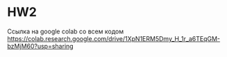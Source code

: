# HW2
Ссылка на google colab со всем кодом https://colab.research.google.com/drive/1XpN1ERM5Dmy_H_1r_a6TEqGM-bzMjM60?usp=sharing
